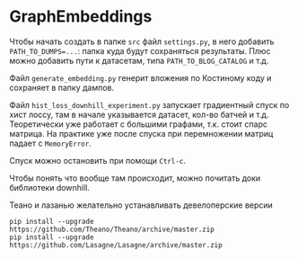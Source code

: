 # GraphEmbeddings
Чтобы начать создать в папке `src` файл `settings.py`, в него добавить `PATH_TO_DUMPS=...`:
папка куда будут сохраняться результаты.
Плюс можно добавить пути к датасетам, типа `PATH_TO_BLOG_CATALOG` и т.д.

Файл `generate_embedding.py` генерит вложения по Костиному коду и сохраняет в папку дампов.

Файл `hist_loss_downhill_experiment.py` запускает градиентный спуск по хист лоссу,
там в начале указывается датасет, кол-во батчей и т.д.
Теоретически уже работает с большими графами, т.к. стоит спарс матрица.
На практике уже после спуска при перемножении матриц падает с `MemoryError`.

Спуск можно остановить при помощи `Ctrl-c`.

Чтобы понять что вообще там происходит, можно почитать доки библиотеки downhill.

Теано и лазанью желательно устанавливать девелоперские версии
```
pip install --upgrade https://github.com/Theano/Theano/archive/master.zip
pip install --upgrade https://github.com/Lasagne/Lasagne/archive/master.zip
```